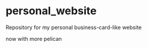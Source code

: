 personal_website
================

Repository for my personal business-card-like website

now with more pelican
